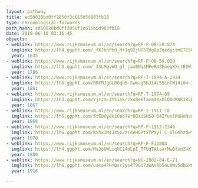 ```yaml
---
layout: pathway
title: ed50020bd0ff2850f3c615b5d983fb18
type: chronological-forwards
path_hash: ed50020bd0ff2850f3c615b5d983fb18
date: 2018-06-10 03:16:45
objects:
- weblink: https://www.rijksmuseum.nl/en/search?q=RP-P-OB-59.874
  imglink: https://lh4.ggpht.com/_fXJkhPb0_Mr1q92jUG5THg8pZqxdyctmETC5HdT1F0N7JYlYcTnLjulQTzqXQB3CStZwYYe6LgjJC846VIrxSvo6no=s200
  year: 1635
- weblink: https://www.rijksmuseum.nl/en/search?q=RP-P-OB-59.029
  imglink: https://lh3.ggpht.com/_3SLMgvWO_gl_jaxBNq3MPeR43EoeqKXctE0WIjYpOZ31Ekmlk8bYqOPQ-yBUSYK-f3FbCLlOHBkvHPS3PBzt6j3wPg=s200
  year: 1786
- weblink: https://www.rijksmuseum.nl/en/search?q=RP-T-1894-A-2934
  imglink: https://lh6.ggpht.com/BRFMJg0LRQqh5-Swmag5HJi4c55LnCWj4i04-74Wgj2firskzQsw-RhBBNdOWjJR4CobWvy8GhiUM35byqjqqofyJBAe=s200
  year: 1861
- weblink: https://www.rijksmuseum.nl/en/search?q=RP-T-1974-69
  imglink: https://lh3.ggpht.com/Yjrzm-2Y5iokrcko8ekTavm0Xx0lQOdRNR185El9wfShSo5XdC1_Il40FpvV-xT3Kmvwi-OzAfJseJtPPFfTm4vKzLY=s200
  year: 1867
- weblink: https://www.rijksmuseum.nl/en/search?q=RP-T-1911-18
  imglink: https://lh5.ggpht.com/5tEDHy8k1CWd78r8OXiSHSO-O4ZfuslRUHeNsU4WCvNcU_w3zJFCkAQIj_ketXhxU8jsQ083WkBkNfNXBwRROqG_mg=s200
  year: 1868
- weblink: https://www.rijksmuseum.nl/en/search?q=RP-P-1912-2349
  imglink: https://lh6.ggpht.com/KShxIM4JX5pZzFdeH6RtxYPXyl_C_DlGmhzdwYECmtT-15lTQmOgNl-Z7Kx_V7UCdDOSCeXJ-c3l-wsu0b82PHPsfB0=s200
  year: 1870
- weblink: https://www.rijksmuseum.nl/en/search?q=RP-F-F12883
  imglink: https://lh4.ggpht.com/MaJoOWLiqUC14dLpI_TFUqTAlaarMwBfxmZ4X--_5AkO7X5MBXl8aBvAmBzLsb6tzZyppVQmK_LdK49qMIQ91cY09bY=s200
  year: 1880
- weblink: https://www.rijksmuseum.nl/en/search?q=NG-2002-84-E-21
  imglink: https://lh6.ggpht.com/uaco4PHYQsY7ys4T9Gi7zwAVRb54L0Wv5dbGMNtp6YMGMxM-5mz-AhalL9FXgyahDimWPjYYpOfqNBEzxQ4Fu-kn1g=s200
  year: 1916

---
```

